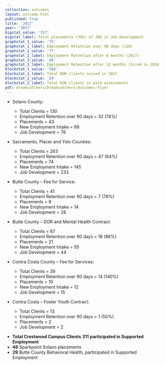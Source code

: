 ```yaml
---
collection: outcomes
layout: outcome.html
published: true
title: '2017'
year: '2017'
bigstat_value: '157'
bigstat_label: Total placements (39%) of 398 in Job Development
graphstat_1_value: '75'
graphstat_1_label: Employment Retention over 90 days (118)
graphstat_2_value: '77'
graphstat_2_label: Employment Retention after 6 months (2017)
graphstat_3_value: '88'
graphstat_3_label: Employment Retention after 12 months (hired in 2016)
blockstat_1_value: '540'
blockstat_1_label: Total DOR clients served in 2017
blockstat_2_value: '54'
blockstat_2_label: Total DOR clients in paid assessments
pdf: dreamcatchers/Dreamcatchers-Outcomes-Flyer
---
```

* Solano County:
  - Total Clients = 130
  - Employment Retention over 90 days = 32 (74%)
  - Placements = 43
  - New Employment Intake = 68
  - Job Development = 78

* Sacramento, Placer and Yolo Counties:
  - Total Clients = 263
  - Employment Retention over 90 days = 47 (64%)
  - Placements = 74
  - New Employment Intake = 145
  - Job Development = 233

* Butte County – Fee for Service:
  - Total Clients = 41
  - Employment Retention over 90 days = 7 (78%)
  - Placements = 9
  - New Employment Intake = 14
  - Job Development = 28

* Butte County – DOR and Mental Health Contract:
  - Total Clients = 67
  - Employment Retention over 90 days = 18 (86%)
  - Placements = 21
  - New Employment Intake = 55
  - Job Development = 44

* Contra Costa County – Fee for Services:
  - Total Clients = 39
  - Employment Retention over 90 days = 14 (140%)
  - Placements = 10
  - New Employment Intake = 12
  - Job Development = 15

* Contra Costa – Foster Youth Contract:
  - Total Clients = 13
  - Employment Retention over 90 days = 1 (50%)
  - Placements = 2
  - Job Development = 2


- **Total Crestwood Campus Clients** **311** **participated in Supported Employment**
- **46** Sparkpoint Solano placements
- **29** Butte County Behavioral Health, participated in Supported Employment
